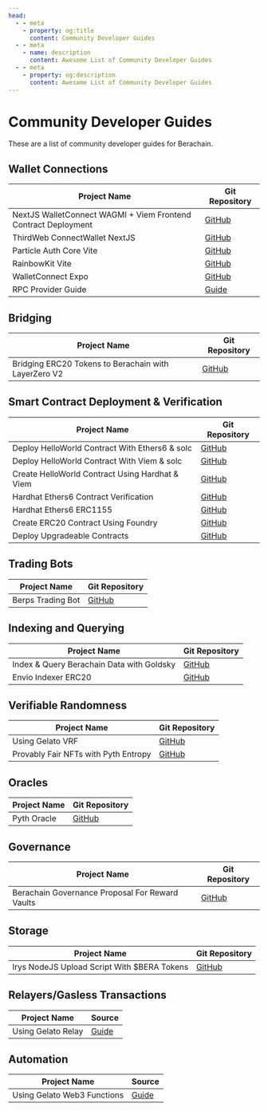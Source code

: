 ```yaml
---
head:
  - - meta
    - property: og:title
      content: Community Developer Guides
  - - meta
    - name: description
      content: Awesome List of Community Developer Guides
  - - meta
    - property: og:description
      content: Awesome List of Community Developer Guides
---
```


# Community Developer Guides

These are a list of community developer guides for Berachain.

## Wallet Connections

| Project Name                                                   | Git Repository                                                                             |
| -------------------------------------------------------------- | ------------------------------------------------------------------------------------------ |
| NextJS WalletConnect WAGMI + Viem Frontend Contract Deployment | [GitHub](https://github.com/berachain/guides/tree/main/apps/walletconnect-nextjs)          |
| ThirdWeb ConnectWallet NextJS                                  | [GitHub](https://github.com/berachain/guides/tree/main/apps/thirdweb-connectwallet-nextjs) |
| Particle Auth Core Vite                                        | [GitHub](https://github.com/berachain/guides/tree/main/apps/particle-auth-core-vite)       |
| RainbowKit Vite                                                | [GitHub](https://github.com/berachain/guides/tree/main/apps/rainbowkit-vite)               |
| WalletConnect Expo                                             | [GitHub](https://github.com/berachain/guides/tree/main/apps/walletconnect-expo)            |
| RPC Provider Guide                                             | [Guide](https://blog.berachain.com/blog/your-berachain-rpc-guide)                          |

## Bridging

| Project Name                                         | Git Repository                                                             |
| ---------------------------------------------------- | -------------------------------------------------------------------------- |
| Bridging ERC20 Tokens to Berachain with LayerZero V2 | [GitHub](https://github.com/berachain/guides/tree/main/apps/layerzero-oft) |

## Smart Contract Deployment & Verification

| Project Name                                    | Git Repository                                                                             |
| ----------------------------------------------- | ------------------------------------------------------------------------------------------ |
| Deploy HelloWorld Contract With Ethers6 & solc  | [GitHub](https://github.com/berachain/guides/tree/main/apps/ethers6-solc-helloworld)       |
| Deploy HelloWorld Contract With Viem & solc     | [GitHub](https://github.com/berachain/guides/tree/main/apps/viem-solc-helloworld)          |
| Create HelloWorld Contract Using Hardhat & Viem | [GitHub](https://github.com/berachain/guides/tree/main/apps/hardhat-viem-helloworld)       |
| Hardhat Ethers6 Contract Verification           | [GitHub](https://github.com/berachain/guides/tree/main/apps/hardhat-contract-verification) |
| Hardhat Ethers6 ERC1155                         | [GitHub](https://github.com/berachain/guides/tree/main/apps/hardhat-ethers6-erc1155)       |
| Create ERC20 Contract Using Foundry             | [GitHub](https://github.com/berachain/guides/tree/main/apps/foundry-erc20)                 |
| Deploy Upgradeable Contracts                    | [GitHub](https://github.com/berachain/guides/tree/main/apps/openzeppelin-upgrades)         |

## Trading Bots

| Project Name      | Git Repository                                                         |
| ----------------- | ---------------------------------------------------------------------- |
| Berps Trading Bot | [GitHub](https://github.com/berachain/guides/tree/main/apps/berps-bot) |

## Indexing and Querying

| Project Name                              | Git Repository                                                                   |
| ----------------------------------------- | -------------------------------------------------------------------------------- |
| Index & Query Berachain Data with Goldsky | [GitHub](https://github.com/berachain/guides/tree/main/apps/goldsky-subgraph)    |
| Envio Indexer ERC20                       | [GitHub](https://github.com/berachain/guides/tree/main/apps/envio-indexer-erc20) |

## Verifiable Randomness

| Project Name                         | Git Repository                                                            |
| ------------------------------------ | ------------------------------------------------------------------------- |
| Using Gelato VRF                     | [GitHub](https://github.com/berachain/guides/tree/main/apps/gelato-vrf)   |
| Provably Fair NFTs with Pyth Entropy | [GitHub](https://github.com/berachain/guides/tree/main/apps/pyth-entropy) |

## Oracles

| Project Name | Git Repository                                                           |
| ------------ | ------------------------------------------------------------------------ |
| Pyth Oracle  | [GitHub](https://github.com/berachain/guides/tree/main/apps/pyth-oracle) |

## Governance

| Project Name                                    | Git Repository                                                                             |
| ----------------------------------------------- | ------------------------------------------------------------------------------------------ |
| Berachain Governance Proposal For Reward Vaults | [GitHub](https://github.com/berachain/guides/tree/main/apps/berachain-governance-proposal) |

## Storage

| Project Name                                | Git Repository                                                                |
| ------------------------------------------- | ----------------------------------------------------------------------------- |
| Irys NodeJS Upload Script With $BERA Tokens | [GitHub](https://github.com/berachain/guides/tree/main/apps/irys-bera-nodejs) |

## Relayers/Gasless Transactions

| Project Name       | Source                                                                                   |
| ------------------ | ---------------------------------------------------------------------------------------- |
| Using Gelato Relay | [Guide](https://docs.google.com/document/d/1dsSGGYZ4IIE8EAhrMH8SOQFmIygcaibRYHiar2Vj2Kw) |

## Automation

| Project Name                | Source                                                                                   |
| --------------------------- | ---------------------------------------------------------------------------------------- |
| Using Gelato Web3 Functions | [Guide](https://docs.google.com/document/d/1kUuvYwUH6tyLM4mNJYNu22jS6lPynvSSF_x8NDAZzRg) |
